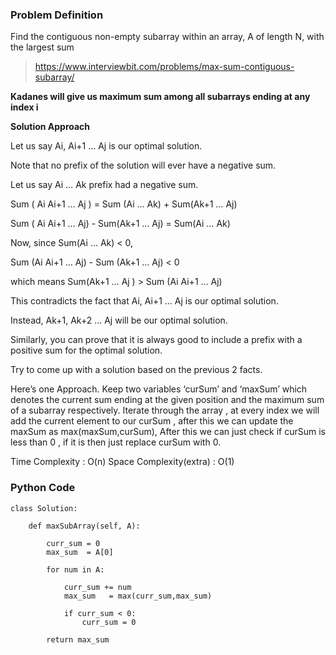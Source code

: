 ### Problem Definition

Find the contiguous non-empty subarray within an array, A of length N, with the largest sum
 
 > https://www.interviewbit.com/problems/max-sum-contiguous-subarray/ 

**Kadanes will give us maximum sum among all subarrays ending at any index i**


**Solution Approach**

Let us say Ai, Ai+1 … Aj is our optimal solution.

Note that no prefix of the solution will ever have a negative sum.

Let us say Ai … Ak prefix had a negative sum.

Sum ( Ai Ai+1 … Aj ) = Sum (Ai … Ak) + Sum(Ak+1 … Aj)

Sum ( Ai Ai+1 … Aj) - Sum(Ak+1 … Aj) = Sum(Ai … Ak)

Now, since Sum(Ai … Ak) < 0,

Sum (Ai Ai+1 … Aj) - Sum (Ak+1 … Aj) < 0

which means Sum(Ak+1 … Aj ) > Sum (Ai Ai+1 … Aj)

This contradicts the fact that Ai, Ai+1 … Aj is our optimal solution.

Instead, Ak+1, Ak+2 … Aj will be our optimal solution.

Similarly, you can prove that it is always good to include a prefix with a positive sum for the optimal solution.

Try to come up with a solution based on the previous 2 facts.

Here’s one Approach.
Keep two variables ‘curSum’ and ‘maxSum’ which denotes the current sum ending at the given position and the maximum sum of a subarray respectively.
Iterate through the array , at every index we will add the current element to our curSum , after this we can update the maxSum as max(maxSum,curSum), After this we can just check if curSum is less than 0 , if it is then just replace curSum with 0.

Time Complexity : O(n)
Space Complexity(extra) : O(1)

### Python Code

```
class Solution:

    def maxSubArray(self, A):

        curr_sum = 0
        max_sum  = A[0]

        for num in A:

            curr_sum += num
            max_sum   = max(curr_sum,max_sum)

            if curr_sum < 0:
                curr_sum = 0
        
        return max_sum
  ```

